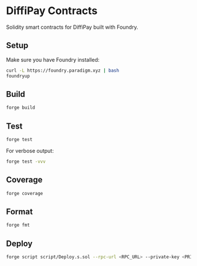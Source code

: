 # DiffiPay Contracts

Solidity smart contracts for DiffiPay built with Foundry.

## Setup

Make sure you have Foundry installed:
```bash
curl -L https://foundry.paradigm.xyz | bash
foundryup
```

## Build

```bash
forge build
```

## Test

```bash
forge test
```

For verbose output:
```bash
forge test -vvv
```

## Coverage

```bash
forge coverage
```

## Format

```bash
forge fmt
```

## Deploy

```bash
forge script script/Deploy.s.sol --rpc-url <RPC_URL> --private-key <PRIVATE_KEY>
```
